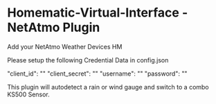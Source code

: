 # Homematic-Virtual-Interface  - NetAtmo Plugin
Add your NetAtmo Weather Devices  HM

Please setup the following Credential Data in config.json 

"client_id": ""
"client_secret": ""
"username": ""
"password": ""

This plugin will autodetect a rain or wind gauge and switch to a combo KS500 Sensor.